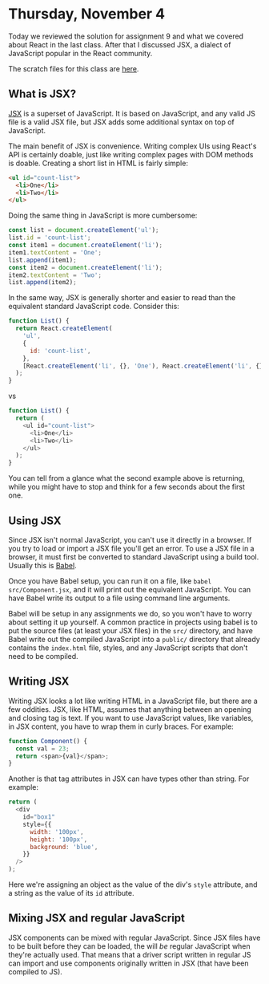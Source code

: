 # Thursday, November 4

Today we reviewed the solution for assignment 9 and what we covered about React
in the last class. After that I discussed JSX, a dialect of JavaScript popular
in the React community.

The scratch files for this class are
[here](https://github.com/WSU-jcheatham/cs2800-playground/tree/20211104_Thursday).

## What is JSX?

[JSX](https://reactjs.org/docs/introducing-jsx.html) is a superset of
JavaScript. It is based on JavaScript, and any valid JS file is a valid JSX
file, but JSX adds some additional syntax on top of JavaScript.

The main benefit of JSX is convenience. Writing complex UIs using React's API is
certainly doable, just like writing complex pages with DOM methods is doable.
Creating a short list in HTML is fairly simple:

```html
<ul id="count-list">
  <li>One</li>
  <li>Two</li>
</ul>
```

Doing the same thing in JavaScript is more cumbersome:

```js
const list = document.createElement('ul');
list.id = 'count-list';
const item1 = document.createElement('li');
item1.textContent = 'One';
list.append(item1);
const item2 = document.createElement('li');
item2.textContent = 'Two';
list.append(item2);
```

In the same way, JSX is generally shorter and easier to read than the equivalent
standard JavaScript code. Consider this:

```js
function List() {
  return React.createElement(
    'ul',
    {
      id: 'count-list',
    },
    [React.createElement('li', {}, 'One'), React.createElement('li', {}, 'Two')]
  );
}
```

vs

```js
function List() {
  return (
    <ul id="count-list">
      <li>One</li>
      <li>Two</li>
    </ul>
  );
}
```

You can tell from a glance what the second example above is returning, while you
might have to stop and think for a few seconds about the first one.

## Using JSX

Since JSX isn't normal JavaScript, you can't use it directly in a browser. If
you try to load or import a JSX file you'll get an error. To use a JSX file in a
browser, it must first be converted to standard JavaScript using a build tool.
Usually this is [Babel](https://babeljs.io/docs/en/).

Once you have Babel setup, you can run it on a file, like
`babel src/Component.jsx`, and it will print out the equivalent JavaScript. You
can have Babel write its output to a file using command line arguments.

Babel will be setup in any assignments we do, so you won't have to worry about
setting it up yourself. A common practice in projects using babel is to put the
source files (at least your JSX files) in the `src/` directory, and have Babel
write out the compiled JavaScript into a `public/` directory that already
contains the `index.html` file, styles, and any JavaScript scripts that don't
need to be compiled.

## Writing JSX

Writing JSX looks a lot like writing HTML in a JavaScript file, but there are a
few oddities. JSX, like HTML, assumes that anything between an opening and
closing tag is text. If you want to use JavaScript values, like variables, in
JSX content, you have to wrap them in curly braces. For example:

```js
function Component() {
  const val = 23;
  return <span>{val}</span>;
}
```

Another is that tag attributes in JSX can have types other than string. For
example:

```js
return (
  <div
    id="box1"
    style={{
      width: '100px',
      height: '100px',
      background: 'blue',
    }}
  />
);
```

Here we're assigning an object as the value of the div's `style` attribute, and
a string as the value of its `id` attribute.

## Mixing JSX and regular JavaScript

JSX components can be mixed with regular JavaScript. Since JSX files have to be
built before they can be loaded, the will _be_ regular JavaScript when they're
actually used. That means that a driver script written in regular JS can import
and use components originally written in JSX (that have been compiled to JS).
